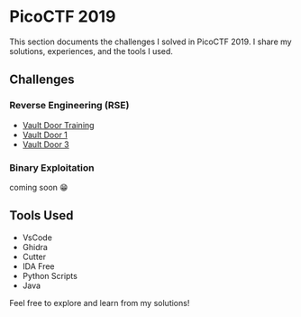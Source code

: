 # PicoCTF 2019  
This section documents the challenges I solved in PicoCTF 2019. I share my solutions, experiences, and the tools I used.  

## Challenges  
### Reverse Engineering (RSE)  
- [Vault Door Training](./picoCTF_2019/vault-door-training.md)  
- [Vault Door 1](./picoCTF_2019/VaultDoor1.md2)  
- [Vault Door 3](./picoCTF_2019/VaultDoor3.md)  

### Binary Exploitation  
coming soon 😁


## Tools Used  
- VsCode
- Ghidra  
- Cutter  
- IDA Free  
- Python Scripts
- Java 

Feel free to explore and learn from my solutions!
